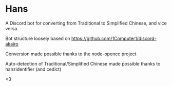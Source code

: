 # Hans

A Discord bot for converting from Traditional to Simplified Chinese, and vice versa.

Bot structure loosely based on https://github.com/1Computer1/discord-akairo

Conversion made possible thanks to the node-opencc project

Auto-detection of Traditional/Simplified Chinese made possible thanks to hanzidentifier (and cedict)

<3
